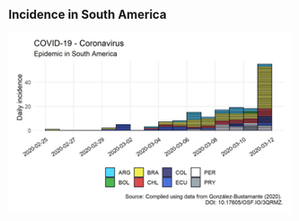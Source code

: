 ## Incidence in South America

![Daily Incidence](/docs/images/20200311_incidence_south_america.jpeg)
